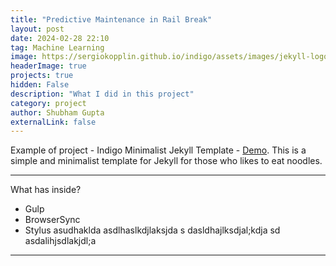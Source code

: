 ```yaml
---
title: "Predictive Maintenance in Rail Break"
layout: post
date: 2024-02-28 22:10
tag: Machine Learning 
image: https://sergiokopplin.github.io/indigo/assets/images/jekyll-logo-light-solid.png
headerImage: true
projects: true
hidden: False
description: "What I did in this project"
category: project
author: Shubham Gupta
externalLink: false
---
```

Example of project - Indigo Minimalist Jekyll Template - [Demo](https://sergiokopplin.github.io/indigo/). This is a simple and minimalist template for Jekyll for those who likes to eat noodles.

---

What has inside?

- Gulp
- BrowserSync
- Stylus
asudhaklda
asdlhaslkdjlaksjda
s
dasldhajlksdjal;kdja
sd
asdalihjsdlakjdl;a

---
